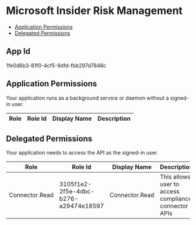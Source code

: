 # Microsoft Insider Risk Management
- [Application Permissions](#application-permissions)
- [Delegated Permissions](#delegated-permissions)

## App Id
1fe0d6b3-81f0-4cf5-9dfd-fbb297d7848c

## Application Permissions
Your application runs as a background service or daemon without a signed-in user.

| Role | Role Id | Display Name | Description |
|---|---|---|---|

## Delegated Permissions
Your application needs to access the API as the signed-in user. 

| Role | Role Id | Display Name | Description |
|---|---|---|---|
| Connector.Read | 3105f1e2-2f5e-4dbc-b276-a29474e18597 | Connector.Read | This allows user to access compliance connector APIs |

